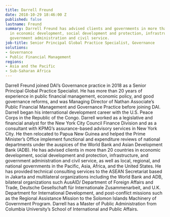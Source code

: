 ```yaml
---
title: Darrell Freund
date: 2018-10-29 18:46:00 Z
published: false
lastname: Freund
summary: Darrell Freund has advised clients and governments in more than 20 countries
  in economic development, social development and protection, infrastructure, and
  government administration and civil service.
job-title: Senior Principal Global Practice Specialist, Governance
solutions:
- Governance
- Public Financial Management
regions:
- Asia and the Pacific
- Sub-Saharan Africa
---
```


Darrell Freund joined DAI’s Governance practice in 2018 as a Senior Principal Global Practice Specialist. He has more than 20 years of experience in public financial management, economic policy, and good governance reforms, and was Managing Director of Nathan Associate’s Public Financial Management and Governance Practice before joining DAI. Darrell began his international development career with the U.S. Peace Corps in the Republic of the Congo.  Darrell worked as a legislative and financial analyst for the New York City Council Finance Division and as a consultant with KPMG’s assurance-based advisory services in New York City. He then relocated to Papua New Guinea and helped the Prime Minister’s Office implement functional and expenditure reviews of national departments under the auspices of the World Bank and Asian Development Bank (ADB). He has advised clients in more than 20 countries in economic development, social development and protection, infrastructure, and government administration and civil service, as well as local, regional, and national governments in the Pacific, Asia, Africa, and the United States. He has provided technical consulting services to the ASEAN Secretariat based in Jakarta and multilateral organizations including the World Bank and ADB, bilateral organizations such AusAID/ Department of Foreign Affairs and Trade, Deutsche Gesellschaft für Internationale Zusammenarbeit, and U.K. Department for International Development, and post-conflict missions such as the Regional Assistance Mission to the Solomon Islands Machinery of Government Program. Darrell has a Master of Public Administration from Columbia University’s School of International and Public Affairs.